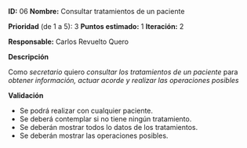 **ID:** 06 **Nombre:** Consultar tratamientos de un paciente

**Prioridad** (de 1 a 5): 3 **Puntos estimado:** 1 **Iteración:** 2

**Responsable:** Carlos Revuelto Quero

**Descripción**

Como *secretario* quiero *consultar los tratamientos de un paciente* para *obtener información, actuar acorde y realizar las operaciones posibles*

**Validación**

- Se podrá realizar con cualquier paciente.
- Se deberá contemplar si no tiene ningún tratamiento.
- Se deberán mostrar todos lo datos de los tratamientos.
- Se deberán mostrar las operaciones posibles.
